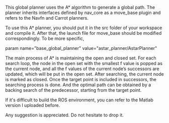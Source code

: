 This global planner uses the A* algorithm to generate a global path. The planner inherits interfaces defined by nav_core as a move_base plugin and refers to
the Navfn and Carrot planners.

To use this A* planner, you should put it in the src folder of your workspace and compile it. After that, the launch file for move_base should be modified 
correspondingly. To be more specific,

param name="base_global_planner" value="astar_planner/AstarPlanner"

The main process of A* is maintaining the open and closed set. For each search loop, the node in the open set with the smallest f value is popped as the 
current node, and all the f values of the current node’s successors are updated, which will be put in the open set. After searching, the current node is 
marked as closed. Once the target point is included in successors, the searching process is done. And the optimal path can be obtained by a backing search 
of the predecessor, starting from the target point.

If it's difficult to build the ROS environment, you can refer to the Matlab version I uploaded before.

Any suggestion is appreciated. Do not hesitate to drop it.
